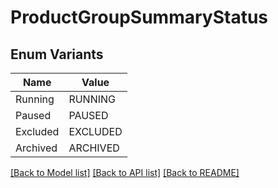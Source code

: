 # ProductGroupSummaryStatus

## Enum Variants

| Name | Value |
|---- | -----|
| Running | RUNNING |
| Paused | PAUSED |
| Excluded | EXCLUDED |
| Archived | ARCHIVED |


[[Back to Model list]](../README.md#documentation-for-models) [[Back to API list]](../README.md#documentation-for-api-endpoints) [[Back to README]](../README.md)


